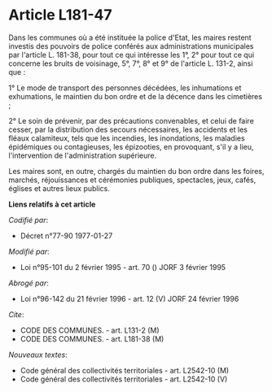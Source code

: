 # Article L181-47

Dans les communes où a été instituée la police d'Etat, les maires restent investis des pouvoirs de police conférés aux
administrations municipales par l'article L. 181-38, pour tout ce qui intéresse les 1°, 2° pour tout ce qui concerne les
bruits de voisinage, 5°, 7°, 8° et 9° de l'article L. 131-2, ainsi que :

1° Le mode de transport des personnes décédées, les inhumations et exhumations, le maintien du bon ordre et de la décence
dans les cimetières ;

2° Le soin de prévenir, par des précautions convenables, et celui de faire cesser, par la distribution des secours
nécessaires, les accidents et les  fléaux calamiteux, tels que les incendies, les inondations, les maladies épidémiques ou
contagieuses, les épizooties, en provoquant, s'il y a lieu, l'intervention de l'administration supérieure.

Les maires sont, en outre, chargés du maintien du bon ordre dans les foires, marchés, réjouissances et cérémonies publiques,
spectacles, jeux, cafés, églises et autres lieux publics.

**Liens relatifs à cet article**

_Codifié par_:

  - Décret n°77-90 1977-01-27

_Modifié par_:

  - Loi n°95-101 du 2 février 1995 - art. 70 () JORF 3 février 1995

_Abrogé par_:

  - Loi n°96-142 du 21 février 1996 - art. 12 (V) JORF 24 février 1996

_Cite_:

  - CODE DES COMMUNES. - art. L131-2 (M)
  - CODE DES COMMUNES. - art. L181-38 (M)

_Nouveaux textes_:

  - Code général des collectivités territoriales - art. L2542-10 (M)
  - Code général des collectivités territoriales - art. L2542-10 (V)
